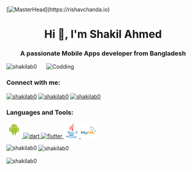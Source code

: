 [![MasterHead](https://1.bp.blogspot.com/-7A4WynwLsM...)](https://rishavchanda.io)
<h1 align="center">Hi 👋, I'm Shakil Ahmed</h1>
<h3 align="center">A passionate Mobile Apps developer from Bangladesh</h3>
<img align="right" alt="Codding" width="400" src="https://miro.medium.com/max/1272/1*ZSVmWGcc1weENb0ShawWxw.gif">

<p align="left"> <img src="https://komarev.com/ghpvc/?username=shakilab0&label=Profile%20views&color=0e75b6&style=flat" alt="shakilab0" /> </p>

<h3 align="left">Connect with me:</h3>
<p align="left">
<a href="https://linkedin.com/in/shakilab0" target="blank"><img align="center" src="https://raw.githubusercontent.com/rahuldkjain/github-profile-readme-generator/master/src/images/icons/Social/linked-in-alt.svg" alt="shakilab0" height="30" width="40" /></a>
<a href="https://fb.com/shakilab0" target="blank"><img align="center" src="https://raw.githubusercontent.com/rahuldkjain/github-profile-readme-generator/master/src/images/icons/Social/facebook.svg" alt="shakilab0" height="30" width="40" /></a>
<a href="https://instagram.com/shakilab0" target="blank"><img align="center" src="https://raw.githubusercontent.com/rahuldkjain/github-profile-readme-generator/master/src/images/icons/Social/instagram.svg" alt="shakilab0" height="30" width="40" /></a>
</p>

<h3 align="left">Languages and Tools:</h3>
<p align="left"> <a href="https://developer.android.com" target="_blank" rel="noreferrer"> <img src="https://raw.githubusercontent.com/devicons/devicon/master/icons/android/android-original-wordmark.svg" alt="android" width="40" height="40"/> </a> <a href="https://dart.dev" target="_blank" rel="noreferrer"> <img src="https://www.vectorlogo.zone/logos/dartlang/dartlang-icon.svg" alt="dart" width="40" height="40"/> </a> <a href="https://flutter.dev" target="_blank" rel="noreferrer"> <img src="https://www.vectorlogo.zone/logos/flutterio/flutterio-icon.svg" alt="flutter" width="40" height="40"/> </a> <a href="https://www.java.com" target="_blank" rel="noreferrer"> <img src="https://raw.githubusercontent.com/devicons/devicon/master/icons/java/java-original.svg" alt="java" width="40" height="40"/> </a> <a href="https://www.mysql.com/" target="_blank" rel="noreferrer"> <img src="https://raw.githubusercontent.com/devicons/devicon/master/icons/mysql/mysql-original-wordmark.svg" alt="mysql" width="40" height="40"/> </a> </p>

<p><img align="left" src="https://github-readme-stats.vercel.app/api/top-langs?username=shakilab0&show_icons=true&locale=en&layout=compact" alt="shakilab0" /></p>

<p>&nbsp;<img align="center" src="https://github-readme-stats.vercel.app/api?username=shakilab0&show_icons=true&locale=en" alt="shakilab0" /></p>

<p><img align="center" src="https://github-readme-streak-stats.herokuapp.com/?user=shakilab0&" alt="shakilab0" /></p>

